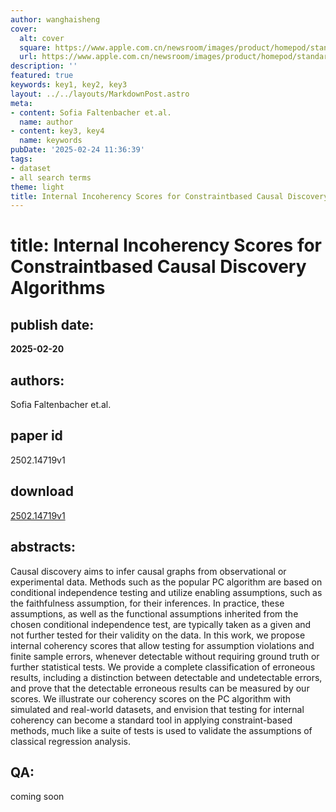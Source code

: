 ```yaml
---
author: wanghaisheng
cover:
  alt: cover
  square: https://www.apple.com.cn/newsroom/images/product/homepod/standard/Apple-HomePod-hero-230118_big.jpg.large_2x.jpg
  url: https://www.apple.com.cn/newsroom/images/product/homepod/standard/Apple-HomePod-hero-230118_big.jpg.large_2x.jpg
description: ''
featured: true
keywords: key1, key2, key3
layout: ../../layouts/MarkdownPost.astro
meta:
- content: Sofia Faltenbacher et.al.
  name: author
- content: key3, key4
  name: keywords
pubDate: '2025-02-24 11:36:39'
tags:
- dataset
- all search terms
theme: light
title: Internal Incoherency Scores for Constraintbased Causal Discovery Algorithms
---
```


# title: Internal Incoherency Scores for Constraintbased Causal Discovery Algorithms 
## publish date: 
**2025-02-20** 
## authors: 
  Sofia Faltenbacher et.al. 
## paper id
2502.14719v1
## download
[2502.14719v1](http://arxiv.org/abs/2502.14719v1)
## abstracts:
Causal discovery aims to infer causal graphs from observational or experimental data. Methods such as the popular PC algorithm are based on conditional independence testing and utilize enabling assumptions, such as the faithfulness assumption, for their inferences. In practice, these assumptions, as well as the functional assumptions inherited from the chosen conditional independence test, are typically taken as a given and not further tested for their validity on the data. In this work, we propose internal coherency scores that allow testing for assumption violations and finite sample errors, whenever detectable without requiring ground truth or further statistical tests. We provide a complete classification of erroneous results, including a distinction between detectable and undetectable errors, and prove that the detectable erroneous results can be measured by our scores. We illustrate our coherency scores on the PC algorithm with simulated and real-world datasets, and envision that testing for internal coherency can become a standard tool in applying constraint-based methods, much like a suite of tests is used to validate the assumptions of classical regression analysis.
## QA:
coming soon
